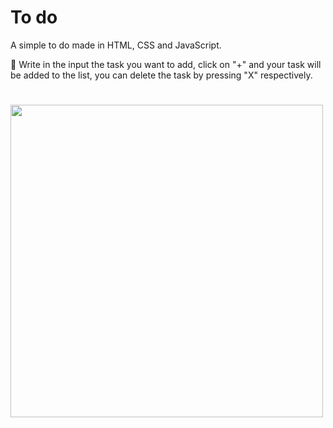 # To do
A simple to do made in HTML, CSS and JavaScript.

📙 Write in the input the task you want to add, click on "+" and your task will be added to the list, you can delete the task by pressing "X" respectively.

#

<img src="https://i.imgur.com/bhTUuRK.png" width="500px">
